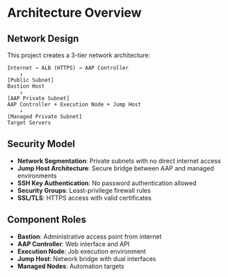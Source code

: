 # Architecture Overview

## Network Design

This project creates a 3-tier network architecture:

```
Internet → ALB (HTTPS) → AAP Controller
    ↓
[Public Subnet]
Bastion Host
    ↓
[AAP Private Subnet] 
AAP Controller + Execution Node + Jump Host
    ↓
[Managed Private Subnet]
Target Servers
```

## Security Model

- **Network Segmentation**: Private subnets with no direct internet access
- **Jump Host Architecture**: Secure bridge between AAP and managed environments
- **SSH Key Authentication**: No password authentication allowed
- **Security Groups**: Least-privilege firewall rules
- **SSL/TLS**: HTTPS access with valid certificates

## Component Roles

- **Bastion**: Administrative access point from internet
- **AAP Controller**: Web interface and API
- **Execution Node**: Job execution environment
- **Jump Host**: Network bridge with dual interfaces
- **Managed Nodes**: Automation targets
